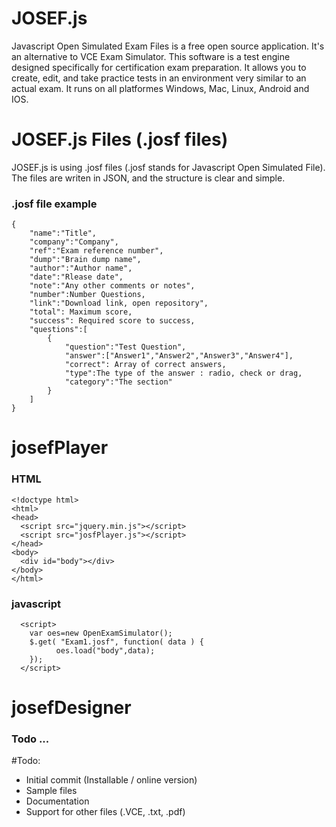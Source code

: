 # JOSEF.js
Javascript Open Simulated Exam Files is a free open source application. It's an alternative to VCE Exam Simulator. This software is a test engine designed specifically for certification exam preparation. It allows you to create, edit, and take practice tests in an environment very similar to an actual exam.
It runs on all platformes Windows, Mac, Linux, Android and IOS.

# JOSEF.js Files (.josf files)
JOSEF.js is using .josf files (.josf stands for Javascript Open Simulated File). 
The files are writen in JSON, and the structure is clear and simple.

### .josf file example
```
{
	"name":"Title",
	"company":"Company",
	"ref":"Exam reference number",	
	"dump":"Brain dump name",
	"author":"Author name",
	"date":"Rlease date",
	"note":"Any other comments or notes",
	"number":Number Questions,
	"link":"Download link, open repository",
	"total": Maximum score,
	"success": Required score to success,
	"questions":[
		{
			"question":"Test Question",
			"answer":["Answer1","Answer2","Answer3","Answer4"],
			"correct": Array of correct answers,
			"type":The type of the answer : radio, check or drag,
			"category":"The section"
		}
	]
}
```

# josefPlayer

### HTML 
```
<!doctype html>
<html>
<head>
  <script src="jquery.min.js"></script>
  <script src="josfPlayer.js"></script>
</head>
<body>
  <div id="body"></div>
</body>
</html>
```

### javascript 
```
  <script>
	var oes=new OpenExamSimulator();
  	$.get( "Exam1.josf", function( data ) {		  
		  oes.load("body",data);
	});
  </script>
```

# josefDesigner
### Todo ...

#Todo:
- Initial commit (Installable / online version)
- Sample files
- Documentation
- Support for other files  (.VCE, .txt, .pdf)
